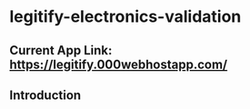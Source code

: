 # legitify-electronics-validation

## Current App Link: https://legitify.000webhostapp.com/

## Introduction
